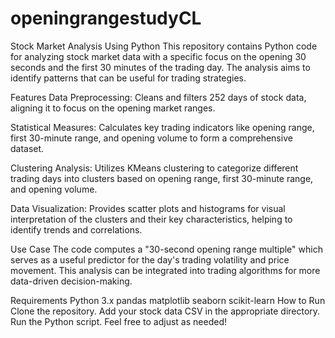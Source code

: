 # openingrangestudyCL

Stock Market Analysis Using Python
This repository contains Python code for analyzing stock market data with a specific focus on the opening 30 seconds and the first 30 minutes of the trading day. The analysis aims to identify patterns that can be useful for trading strategies.

Features
Data Preprocessing: Cleans and filters 252 days of stock data, aligning it to focus on the opening market ranges.

Statistical Measures: Calculates key trading indicators like opening range, first 30-minute range, and opening volume to form a comprehensive dataset.

Clustering Analysis: Utilizes KMeans clustering to categorize different trading days into clusters based on opening range, first 30-minute range, and opening volume.

Data Visualization: Provides scatter plots and histograms for visual interpretation of the clusters and their key characteristics, helping to identify trends and correlations.

Use Case
The code computes a "30-second opening range multiple" which serves as a useful predictor for the day's trading volatility and price movement. This analysis can be integrated into trading algorithms for more data-driven decision-making.

Requirements
Python 3.x
pandas
matplotlib
seaborn
scikit-learn
How to Run
Clone the repository.
Add your stock data CSV in the appropriate directory.
Run the Python script.
Feel free to adjust as needed!
